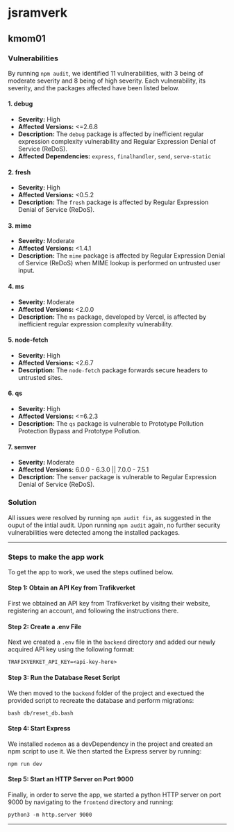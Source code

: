 # jsramverk

## kmom01
### Vulnerabilities
By running `npm audit`, we identified 11 vulnerabilities, with 3 being of moderate severity and 8 being of high severity. Each vulnerability, its severity, and the packages affected have been listed below.

#### 1. debug
- **Severity:** High
- **Affected Versions:** <=2.6.8
- **Description:** The `debug` package is affected by inefficient regular expression complexity vulnerability and Regular Expression Denial of Service (ReDoS).
- **Affected Dependencies:** `express`, `finalhandler`, `send`, `serve-static`

#### 2. fresh
- **Severity:** High
- **Affected Versions:** <0.5.2
- **Description:** The `fresh` package is affected by Regular Expression Denial of Service (ReDoS).

#### 3. mime
- **Severity:** Moderate
- **Affected Versions:** <1.4.1
- **Description:** The `mime` package is affected by Regular Expression Denial of Service (ReDoS) when MIME lookup is performed on untrusted user input.

#### 4. ms
- **Severity:** Moderate
- **Affected Versions:** <2.0.0
- **Description:** The `ms` package, developed by Vercel, is affected by inefficient regular expression complexity vulnerability.

#### 5. node-fetch
- **Severity:** High
- **Affected Versions:** <2.6.7
- **Description:** The `node-fetch` package forwards secure headers to untrusted sites.

#### 6. qs
- **Severity:** High
- **Affected Versions:** <=6.2.3
- **Description:** The `qs` package is vulnerable to Prototype Pollution Protection Bypass and Prototype Pollution.

#### 7. semver
- **Severity:** Moderate
- **Affected Versions:** 6.0.0 - 6.3.0 || 7.0.0 - 7.5.1
- **Description:** The `semver` package is vulnerable to Regular Expression Denial of Service (ReDoS).

### Solution
All issues were resolved by running `npm audit fix`, as suggested in the ouput of the intial audit. Upon running `npm audit` again, no further security vulnerabilities were detected among the installed packages.

------------------------------

### Steps to make the app work
To get the app to work, we used the steps outlined below.

#### Step 1: Obtain an API Key from Trafikverket
First we obtained an API key from Trafikverket by visitng their website, registering an account, and following the instructions there.

#### Step 2: Create a .env File
Next we created a `.env` file in the `backend` directory and added our newly acquired API key using the following format:

```
TRAFIKVERKET_API_KEY=<api-key-here>
```

#### Step 3: Run the Database Reset Script
We then moved to the `backend` folder of the project and exectued the provided script to recreate the database and perform migrations:

```
bash db/reset_db.bash
```

#### Step 4: Start Express
We installed `nodemon` as a devDependency in the project and created an npm script to use it. We then started the Express server by running:

```
npm run dev
```

#### Step 5: Start an HTTP Server on Port 9000
Finally, in order to serve the app, we started a python HTTP server on port 9000 by navigating to the `frontend` directory and running:

```
python3 -m http.server 9000
```

--------------------------
